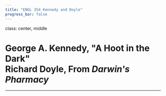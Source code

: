 ```yaml
---
title: "ENGL 354 Kennedy and Doyle"
progress_bar: false
---
```

class: center, middle

# George A. Kennedy, "A Hoot in the Dark" <br> Richard Doyle, From *Darwin's Pharmacy*
---
